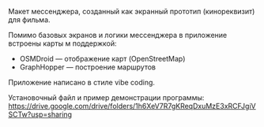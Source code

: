 Макет мессенджера, созданный как экранный прототип (кинореквизит) для фильма.

Помимо базовых экранов и логики мессенджера в приложение встроены карты м поддержкой:
- OSMDroid — отображение карт (OpenStreetMap)
- GraphHopper — построение маршрутов

Приложение написано в стиле vibe coding.

Установочный файл и пример демонстрации программы: https://drive.google.com/drive/folders/1h6XeV7R7gKReqDxuMzE3xRCFJgiVSCTw?usp=sharing
